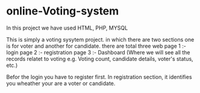 # online-Voting-system
 In this project we have used HTML, PHP, MYSQL  
 
 This is simply a voting sysytem project.
in which there are two sections one is for voter and another for candidate.
there are total three web page 
1 :-  login page
2 :-  registration page
3 :-  Dashboard (Where we will see all the records relatet to voting e.g. Voting count, candidate details, voter's status, etc.)

Befor the login you have to register first.
In registration section, it identifies you wheather your are a voter or candidate.
